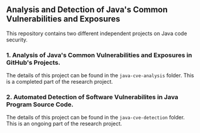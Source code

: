 ## Analysis and Detection of Java's Common Vulnerabilities and Exposures

This repository contains two different independent projects on Java code security.

### 1. Analysis of Java's Common Vulnerabilities and Exposures in GitHub's Projects.
The details of this project can be found in the `java-cve-analysis` folder. This is a completed part of the research project.

### 2. Automated Detection of Software Vulnerabilites in Java Program Source Code.
The details of this project can be found in the `java-cve-detection` folder. This is an ongoing part of the research project.

